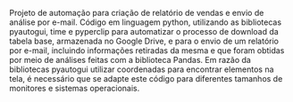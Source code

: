 Projeto de automação para criação de relatório de vendas e envio de análise por e-mail. 
Código em linguagem python, utilizando as bibliotecas pyautogui, time e pyperclip para automatizar o processo de download da tabela base, armazenada no Google Drive, e para o envio de um relatório por e-mail, incluindo informações retiradas da mesma e que foram obtidas por meio de análises feitas com a biblioteca Pandas.
Em razão da bibliotecas pyautogui utilizar coordenadas para encontrar elementos na tela, é necessário que se adapte este código para diferentes tamanhos de monitores e sistemas operacionais.